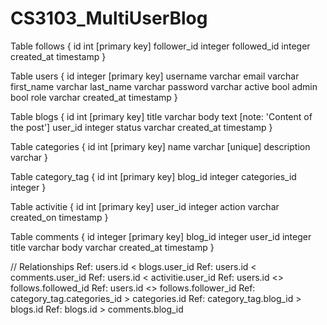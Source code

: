 # CS3103_MultiUserBlog

Table follows {
  id int [primary key]
  follower_id integer
  followed_id integer
  created_at timestamp
}

Table users {
  id integer [primary key]
  username varchar
  email varchar
  first_name varchar
  last_name varchar
  password varchar
  active bool
  admin bool
  role varchar
  created_at timestamp
}

Table blogs {
  id int [primary key]
  title varchar
  body text [note: 'Content of the post']
  user_id integer
  status varchar
  created_at timestamp
}

Table categories {
  id int [primary key]
  name varchar [unique]
  description varchar
}

Table category_tag {
  id int [primary key]
  blog_id integer
  categories_id integer
}

Table activitie {
  id int [primary key]
  user_id integer
  action varchar
  created_on timestamp
}

Table comments {
  id integer [primary key]
  blog_id integer
  user_id integer
  title varchar
  body varchar
  created_at timestamp
}

// Relationships
Ref: users.id < blogs.user_id
Ref: users.id < comments.user_id
Ref: users.id < activitie.user_id
Ref: users.id <> follows.followed_id
Ref: users.id <> follows.follower_id
Ref: category_tag.categories_id > categories.id
Ref: category_tag.blog_id > blogs.id
Ref: blogs.id > comments.blog_id